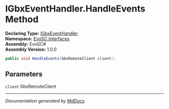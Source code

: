 ﻿<!--  
  <auto-generated>   
    The contents of this file were generated by a tool.  
    Changes to this file may be list if the file is regenerated  
  </auto-generated>   
-->

# IGbxEventHandler.HandleEvents Method

**Declaring Type:** [IGbxEventHandler](../index.md)  
**Namespace:** [EvoSC.Interfaces](../../index.md)  
**Assembly:** EvoSC\#  
**Assembly Version:** 1.0.0

```csharp
public void HandleEvents(GbxRemoteClient client);
```

## Parameters

`client`  GbxRemoteClient

___

*Documentation generated by [MdDocs](https://github.com/ap0llo/mddocs)*
